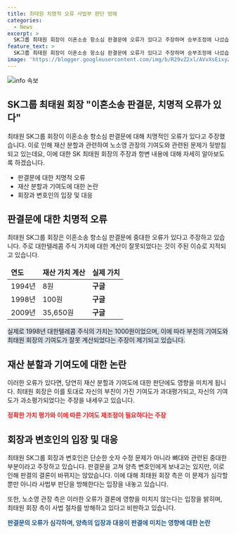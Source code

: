 ```yaml
---
title: 최태원 치명적 오류 사법부 판단 방해
categories:
  - News
excerpt: >
  SK그룹 최태원 회장이 이혼소송 항소심 판결문에 오류가 있다고 주장하며 승부조정에 나섰습니다. 주장에 따르면, 최 회장이 부친으로부터 상속받은 SK 주식의 가치가 잘못 계산되어 회장의 기여도가 과장되고, 이에 따른 배우자 노소영 관장의 기여도 또한 높게 평가되었다고 합니다. SK C&C 주식의 가치 계산 오류에 따른 재산 분할 문제가 논란이 되고 있으며, 계산 문제에 대한 이의 제기 및 검토가 진행 중이라고 합니다.
feature_text: >
  SK그룹 최태원 회장이 이혼소송 항소심 판결문에 오류가 있다고 주장하며 승부조정에 나섰습니다. 주장에 따르면, 최 회장이 부친으로부터 상속받은 SK 주식의 가치가 잘못 계산되어 회장의 기여도가 과장되고, 이에 따른 배우자 노소영 관장의 기여도 또한 높게 평가되었다고 합니다. SK C&C 주식의 가치 계산 오류에 따른 재산 분할 문제가 논란이 되고 있으며, 계산 문제에 대한 이의 제기 및 검토가 진행 중이라고 합니다.
image: 'https://blogger.googleusercontent.com/img/b/R29vZ2xl/AVvXsEixyZcFfHzMRdzZMjFBmAUKJYCLCGyLL1o632UiGVXcaFdKo_bkvkuCioo0uUKlGfBVcT3P84aROyZIXSBEx3Aw5nCQ3pTgDom1WDC4m8eifvWiAmWEEVb4x6G_l8C0QH225ldMjyaFvpxGEBGNO37VmDTDMHGhJPq73UglMfDca1-0aw/s1600/blogspot.png'
---
```


<p><img src="https://blogger.googleusercontent.com/img/b/R29vZ2xl/AVvXsEixyZcFfHzMRdzZMjFBmAUKJYCLCGyLL1o632UiGVXcaFdKo_bkvkuCioo0uUKlGfBVcT3P84aROyZIXSBEx3Aw5nCQ3pTgDom1WDC4m8eifvWiAmWEEVb4x6G_l8C0QH225ldMjyaFvpxGEBGNO37VmDTDMHGhJPq73UglMfDca1-0aw/s1600/blogspot.png" alt="info 속보" /></p>

<h2 data-ke-size="size26">SK그룹 최태원 회장 "이혼소송 판결문, 치명적 오류가 있다"</h2>

<p data-ke-size="size16"></p>

<p data-ke-size="size16">최태원 SK그룹 회장이 이혼소송 항소심 판결문에 대해 치명적인 오류가 있다고 주장했습니다. 이로 인해 재산 분할과 관련하여 노소영 관장의 기여도와 관련된 문제가 뒷받침되고 있는데요, 이에 대한 SK 최태원 회장의 주장과 항변 내용에 대해 자세히 알아보도록 하겠습니다.</p>

<ul>
<li>판결문에 대한 치명적 오류</li>
<li>재산 분할과 기여도에 대한 논란</li>
<li>회장과 변호인의 입장 및 대응</li>
</ul>

<h2 data-ke-size="size26">판결문에 대한 치명적 오류</h2>

<p data-ke-size="size16">최태원 SK그룹 회장은 이혼소송 항소심 판결문에 중대한 오류가 있다고 주장하고 있습니다. 주로 대한텔레콤 주식 가치에 대한 계산이 잘못되었다는 것이 주된 이슈로 지적되고 있습니다.</p>

<table>
<thead>
<tr>
<td><b>연도</b></td>
<td><b>재산 가치 계산</b></td>
<td><b>실제 가치</b></td>
</tr>
</thead>
<tbody>
<tr>
<td>1994년</td>
<td>8원</td>
<td><b>구글</b></td>
</tr>
<tr>
<td>1998년</td>
<td>100원</td>
<td><b>구글</b></td>
</tr>
<tr>
<td>2009년</td>
<td>35,650원</td>
<td><b>구글</b></td>
</tr>
</tbody>
</table>

<p data-ke-size="size16"><span style="background-color: #21538527;">실제로 1998년 대한텔레콤 주식의 가치는 1000원이었으며, 이에 따라 부친의 기여도와 최태원 회장의 기여도가 잘못 계산되었다는 주장이 제기되고 있습니다.</span></p>

<h2 data-ke-size="size26">재산 분할과 기여도에 대한 논란</h2>

<p data-ke-size="size16">이러한 오류가 있다면, 당연히 재산 분할과 기여도에 대한 판단에도 영향을 미치게 됩니다. 최태원 회장은 이를 토대로 자신의 부친이 가진 기여도가 과대평가되고, 자신의 기여도가 과소평가되었다는 주장을 내세우고 있습니다.</p>

<p data-ke-size="size16"><b><span style="color: #ee2323;">정확한 가치 평가와 이에 따른 기여도 재조정이 필요하다는 주장</span></b></p>

<h2 data-ke-size="size26">회장과 변호인의 입장 및 대응</h2>

<p data-ke-size="size16">최태원 SK그룹 회장과 변호인은 단순한 숫자 수정 문제가 아니라 뼈대와 관련된 중대한 부분이라고 주장하고 있습니다. 판결문을 고쳐 양측 변호인에게 보내고는 있지만, 이로 인해 판결의 결론이 바뀌지는 않았습니다. 이에 대해 최태원 회장 측은 이 문제가 심각할 뿐만 아니라 사법부 판단을 방해한다는 입장을 내놓고 있습니다.</p>

<p data-ke-size="size16">또한, 노소영 관장 측은 이러한 오류가 결론에 영향을 미치지 않는다는 입장을 밝히며, 최태원 회장 측이 사법 절차를 방해하고 있다고 비판하고 있습니다.</p>

<p data-ke-size="size16"><b><span style="color: #1a5490;">판결문의 오류가 심각하며, 양측의 입장과 대응이 판결에 미치는 영향에 대한 논란</span></b></p>

<p data-ke-size="size16"></p>

